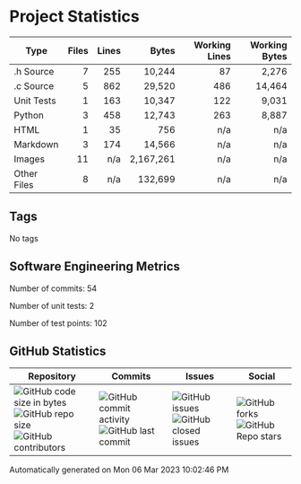 Project Statistics
==================

| Type | Files | Lines | Bytes | Working Lines | Working Bytes |
|------|------:|------:|------:|--------------:|--------------:|
|.h Source|7|255|10,244|87|2,276|
|.c Source|5|862|29,520|486|14,464|
|Unit Tests|1|163|10,347|122|9,031|
|Python|3|458|12,743|263|8,887|
|HTML|1|35|756|n/a|n/a|
|Markdown|3|174|14,566|n/a|n/a|
|Images|11|n/a|2,167,261|n/a|n/a|
|Other	Files|8|n/a|132,699|n/a|n/a|

## Tags
No tags

## Software Engineering Metrics

Number of commits:  54

Number of unit tests:  2

Number of test points:  102

## GitHub	Statistics
| Repository								  | Commits							| Issues						  | Social							|
|-------------------------------------|---------------------------|-------------------------|---------------------------|
| ![GitHub code size	in	bytes](https://img.shields.io/github/languages/code-size/marknelsonengineer-sp23/sre_lab4_memscan?style=social) <br/> ![GitHub repo size](https://img.shields.io/github/repo-size/marknelsonengineer-sp23/sre_lab4_memscan?style=social)	<br/>	![GitHub contributors](https://img.shields.io/github/contributors/marknelsonengineer-sp23/sre_lab4_memscan?style=social) | ![GitHub commit activity](https://img.shields.io/github/commit-activity/w/marknelsonengineer-sp23/sre_lab4_memscan?style=social) <br/> ![GitHub last	commit](https://img.shields.io/github/last-commit/marknelsonengineer-sp23/sre_lab4_memscan?style=social)	| ![GitHub	issues](https://img.shields.io/github/issues-raw/marknelsonengineer-sp23/sre_lab4_memscan?style=social) <br/> ![GitHub	closed issues](https://img.shields.io/github/issues-closed-raw/marknelsonengineer-sp23/sre_lab4_memscan?style=social) | ![GitHub forks](https://img.shields.io/github/forks/marknelsonengineer-sp23/sre_lab4_memscan?style=social) <br/> ![GitHub Repo	stars](https://img.shields.io/github/stars/marknelsonengineer-sp23/sre_lab4_memscan?style=social)	|

Automatically generated on Mon 06 Mar 2023 10:02:46 PM 
